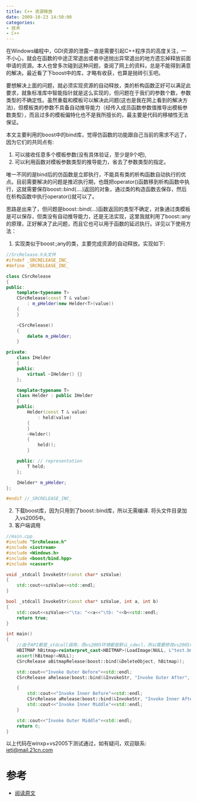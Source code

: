 ```yaml
---
title: C++ 资源释放
date: 2009-10-23 14:50:00
categories: 
- 技术
- C++
---
```


在Windows编程中，GDI资源的泄露一直是需要引起C++程序员的高度关注，一不小心，就会在函数的中途正常退出或者中途抛出异常退出的地方遗忘掉释放前面申请的资源。本人也曾多次碰到这种问题，查阅了网上的资料，总是不能得到满意的解决。最近看了下boost中的库，才略有收获，也算是抛砖引玉吧。

<!-- More -->

要想解决上面的问题，就必须实现资源的自动释放，类的析构函数正好可以满足此要求，就象标准库中智能指针就是这么实现的，但问题在于我们的参数个数，参数类型的不确定性。虽然重载和模板可以解决此问题(这也是我在网上看到的解决方法)，但模板类的参数不具备自动推导能力（经传入成员函数参数值推导出模板参数类型），而且过多的模板偏特化也不是我所擅长的，最主要是代码的移植性无法保证。

本文主要利用的boost中的bind库，觉得仿函数的功能跟自己当前的需求不远了，因为它们的共同点有:

1. 可以接收任意多个模板参数(没有具体验证，至少是9个吧),
2. 可以利用函数对模板参数类型的推导能力，省去了参数类型的指定。

唯一不同的是bind后的仿函数是立即执行，不能具有类的析构函数自动执行的优点。目前需要解决的问题是推迟执行期，也既把operator()函数移到析构函数中执行，这就需要保存boost::bind(....)返回的对象，通过类的构造函数去保存，然后在析构函数中执行operator()就可以了。

思路是出来了，但问题是boost::bind(...)函数返回的类型不确定，对象通过类模板是可以保存，但类没有自动推导能力，还是无法实现，这里我就利用了boost::any的原理，正好解决了此问题，而且它也可以用于函数的延迟执行。详见以下使用方法：

1. 实现类似于boost:;any的类，主要完成资源的自动释放。实现如下:

```cpp
//SrcRelease.h头文件
#ifndef _SRCRELEASE_INC_
#define _SRCRELEASE_INC_

class CSrcRelease
{
public: 
    template<typename T>
    CSrcRelease(const T & value)
        : m_pHelder(new Helder<T>(value))
    {
    }

    ~CSrcRelease()
    {
        delete m_pHelder;
    }

private: 
    class IHelder
    {
    public:
        virtual ~IHelder() {}
    };

    template<typename T>
    class Helder : public IHelder
    {
    public: 
        Helder(const T & value)
            : held(value)
        {
        }
        ~Helder() 
        {
            held();
        }

    public: // representation
        T held;
    };

    IHelder* m_pHelder;
};

#endif //_SRCRELEASE_INC_ 
```

2. 下载boost库，因为只用到了boost::bind库，所以无需编译. 将头文件目录加入vs2005中。
3. 客户端调用

```cpp
//main.cpp
#include "SrcRelease.h"
#include <iostream>
#include <Windows.h>
#include <boost/bind.hpp>
#include <cassert>

void _stdcall InvokeStr(const char* szValue)
{
    std::cout<<szValue<<std::endl;
}

bool _stdcall InvokeStr(const char* szValue, int a, int b)
{
    std::cout<<szValue<<"\ta: "<<a<<"\tb: "<<b<<std::endl;
    return true;
}

int main()
{
    //由于API都是_stdcall调用，而vs2005环境都是默认_cdecl，所以需要修改vs2005环境
    HBITMAP hBitmap=reinterpret_cast<HBITMAP>(LoadImage(NULL, L"test.bmp", IMAGE_BITMAP, 0, 0, LR_LOADFROMFILE));
    assert(hBitmap!=NULL);
    CSrcRelease aBitmapRelease(boost::bind(&DeleteObject, hBitmap));

    std::cout<<"Invoke Outer Before"<<std::endl;
    CSrcRelease aRelease(boost::bind(&InvokeStr, "Invoke Outer After", 8, 5));

    {
        std::cout<<"Invoke Inner Before"<<std::endl;
        CSrcRelease aRelease(boost::bind(&InvokeStr, "Invoke Inner After"));
        std::cout<<"Invoke Inner Middle"<<std::endl;
    }

    std::cout<<"Invoke Outer Middle"<<std::endl;
    return 0;
} 
```
以上代码在winxp+vs2005下测试通过，如有疑问，欢迎联系: ietj@mail.21cn.com


# 参考
* [阅读原文](http://www.cppblog.com/ietj/archive/2009/10/23/99287.html)
